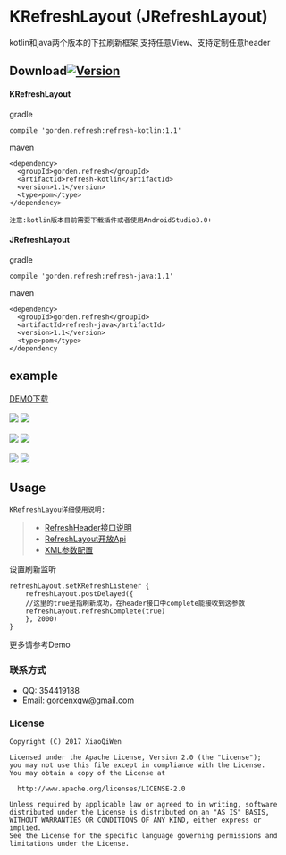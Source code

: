 # KRefreshLayout (JRefreshLayout)
kotlin和java两个版本的下拉刷新框架,支持任意View、支持定制任意header
## Download[![Version](https://img.shields.io/badge/release-1.1-green.svg)](https://github.com/XiaoQiWen/KRefreshLayout/releases)
#### KRefreshLayout
gradle
```
compile 'gorden.refresh:refresh-kotlin:1.1'
```
maven
```
<dependency>
  <groupId>gorden.refresh</groupId>
  <artifactId>refresh-kotlin</artifactId>
  <version>1.1</version>
  <type>pom</type>
</dependency>
```
``注意:kotlin版本目前需要下载插件或者使用AndroidStudio3.0+``</br>
#### JRefreshLayout
gradle
```
compile 'gorden.refresh:refresh-java:1.1'
```
maven
```
<dependency>
  <groupId>gorden.refresh</groupId>
  <artifactId>refresh-java</artifactId>
  <version>1.1</version>
  <type>pom</type>
</dependency
```
## example
[DEMO下载](https://github.com/XiaoQiWen/Resources/raw/master/KRefreshLayout/demo.apk)</br></br>
![](https://github.com/XiaoQiWen/Resources/raw/master/KRefreshLayout/gif0.gif)
![](https://github.com/XiaoQiWen/Resources/raw/master/KRefreshLayout/gif1.gif)
</br></br>
![](https://github.com/XiaoQiWen/Resources/raw/master/KRefreshLayout/gif2.gif)
![](https://github.com/XiaoQiWen/Resources/raw/master/KRefreshLayout/gif3.gif)
</br></br>
![](https://github.com/XiaoQiWen/Resources/raw/master/KRefreshLayout/gif4.gif)
![](https://github.com/XiaoQiWen/Resources/raw/master/KRefreshLayout/gif5.gif)
## Usage
``KRefreshLayou详细使用说明:``
>* [RefreshHeader接口说明](https://github.com/XiaoQiWen/KRefreshLayout/wiki/RefreshHeader%E6%96%B9%E6%B3%95%E8%AF%B4%E6%98%8E)
>* [RefreshLayout开放Api](https://github.com/XiaoQiWen/KRefreshLayout/wiki/RefreshLayout%E5%BC%80%E6%94%BEApi)
>* [XML参数配置](https://github.com/XiaoQiWen/KRefreshLayout/wiki/RefreshHeader-XML%E5%8F%AF%E9%85%8D%E7%BD%AE%E5%8F%82%E6%95%B0)

设置刷新监听
```
refreshLayout.setKRefreshListener {
    refreshLayout.postDelayed({
    //这里的true是指刷新成功，在header接口中complete能接收到这参数
    refreshLayout.refreshComplete(true)
    }, 2000)
}
```
更多请参考Demo
### 联系方式
* QQ:   354419188
* Email:    gordenxqw@gmail.com

### License
    Copyright (C) 2017 XiaoQiWen

    Licensed under the Apache License, Version 2.0 (the "License");
    you may not use this file except in compliance with the License.
    You may obtain a copy of the License at

      http://www.apache.org/licenses/LICENSE-2.0

    Unless required by applicable law or agreed to in writing, software
    distributed under the License is distributed on an "AS IS" BASIS,
    WITHOUT WARRANTIES OR CONDITIONS OF ANY KIND, either express or implied.
    See the License for the specific language governing permissions and
    limitations under the License.

